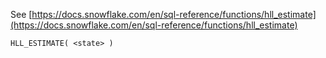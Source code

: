 See [https://docs.snowflake.com/en/sql-reference/functions/hll_estimate](https://docs.snowflake.com/en/sql-reference/functions/hll_estimate)
```
HLL_ESTIMATE( <state> )
```
